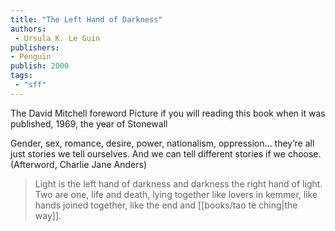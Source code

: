 ```yaml
---
title: "The Left Hand of Darkness"
authors: 
 - Ursula K. Le Guin
publishers:
- Penguin
publish: 2000
tags: 
 - "sff"
---
```


The David Mitchell foreword 
Picture if you will reading this book when it was published, 1969, the year of Stonewall

Gender, sex, romance, desire, power, nationalism, oppression… they’re all just stories we tell ourselves. And we can tell different stories if we choose. (Afterword, Charlie Jane Anders)

> Light is the left hand of darkness 
> and darkness the right hand of light.  
> Two are one, life and death, lying 
> together like lovers in kemmer, 
> like hands joined together, 
> like the end and [[books/tao te ching|the way]]. 
